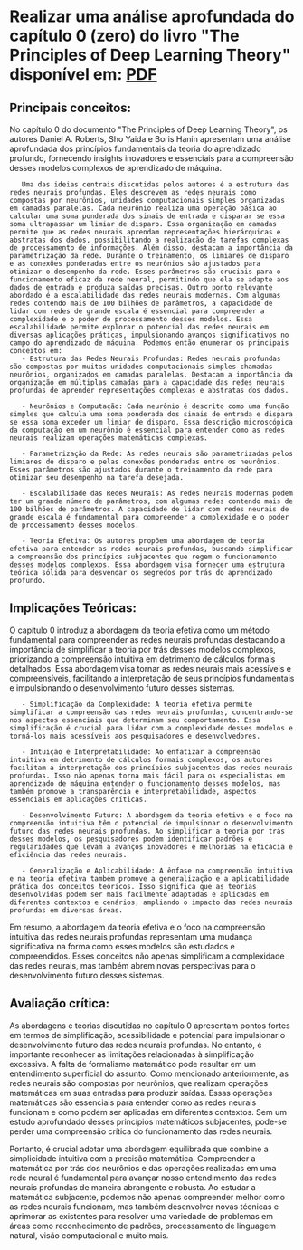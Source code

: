 # Realizar uma análise aprofundada do capítulo 0 (zero) do livro "The Principles of Deep Learning Theory" disponível em: [PDF](https://arxiv.org/pdf/2106.10165.pdf)

## Principais conceitos: 

No capítulo 0 do documento "The Principles of Deep Learning Theory", os autores Daniel A. Roberts, Sho Yaida e Boris Hanin apresentam uma análise aprofundada dos princípios fundamentais da teoria do aprendizado profundo, fornecendo insights inovadores e essenciais para a compreensão desses modelos complexos de aprendizado de máquina.

       Uma das ideias centrais discutidas pelos autores é a estrutura das redes neurais profundas. Eles descrevem as redes neurais como compostas por neurônios, unidades computacionais simples organizadas em camadas paralelas. Cada neurônio realiza uma operação básica ao calcular uma soma ponderada dos sinais de entrada e disparar se essa soma ultrapassar um limiar de disparo. Essa organização em camadas permite que as redes neurais aprendam representações hierárquicas e abstratas dos dados, possibilitando a realização de tarefas complexas de processamento de informações. Além disso, destacam a importância da parametrização da rede. Durante o treinamento, os limiares de disparo e as conexões ponderadas entre os neurônios são ajustados para otimizar o desempenho da rede. Esses parâmetros são cruciais para o funcionamento eficaz da rede neural, permitindo que ela se adapte aos dados de entrada e produza saídas precisas. Outro ponto relevante abordado é a escalabilidade das redes neurais modernas. Com algumas redes contendo mais de 100 bilhões de parâmetros, a capacidade de lidar com redes de grande escala é essencial para compreender a complexidade e o poder de processamento desses modelos. Essa escalabilidade permite explorar o potencial das redes neurais em diversas aplicações práticas, impulsionando avanços significativos no campo do aprendizado de máquina. Podemos então enumerar os principais conceitos em: 
       - Estrutura das Redes Neurais Profundas: Redes neurais profundas são compostas por muitas unidades computacionais simples chamadas neurônios, organizados em camadas paralelas. Destacam a importância da organização em múltiplas camadas para a capacidade das redes neurais profundas de aprender representações complexas e abstratas dos dados.

       - Neurônios e Computação: Cada neurônio é descrito como uma função simples que calcula uma soma ponderada dos sinais de entrada e dispara se essa soma exceder um limiar de disparo. Essa descrição microscópica da computação em um neurônio é essencial para entender como as redes neurais realizam operações matemáticas complexas.

       - Parametrização da Rede: As redes neurais são parametrizadas pelos limiares de disparo e pelas conexões ponderadas entre os neurônios. Esses parâmetros são ajustados durante o treinamento da rede para otimizar seu desempenho na tarefa desejada.

       - Escalabilidade das Redes Neurais: As redes neurais modernas podem ter um grande número de parâmetros, com algumas redes contendo mais de 100 bilhões de parâmetros. A capacidade de lidar com redes neurais de grande escala é fundamental para compreender a complexidade e o poder de processamento desses modelos.

       - Teoria Efetiva: Os autores propõem uma abordagem de teoria efetiva para entender as redes neurais profundas, buscando simplificar a compreensão dos princípios subjacentes que regem o funcionamento desses modelos complexos. Essa abordagem visa fornecer uma estrutura teórica sólida para desvendar os segredos por trás do aprendizado profundo.

## Implicações Teóricas: 

O capítulo 0 introduz a abordagem da teoria efetiva como um método fundamental para compreender as redes neurais profundas destacando a importância de simplificar a teoria por trás desses modelos complexos, priorizando a compreensão intuitiva em detrimento de cálculos formais detalhados. Essa abordagem visa tornar as redes neurais mais acessíveis e compreensíveis, facilitando a interpretação de seus princípios fundamentais e impulsionando o desenvolvimento futuro desses sistemas.

       - Simplificação da Complexidade: A teoria efetiva permite simplificar a compreensão das redes neurais profundas, concentrando-se nos aspectos essenciais que determinam seu comportamento. Essa simplificação é crucial para lidar com a complexidade desses modelos e torná-los mais acessíveis aos pesquisadores e desenvolvedores.

       - Intuição e Interpretabilidade: Ao enfatizar a compreensão intuitiva em detrimento de cálculos formais complexos, os autores facilitam a interpretação dos princípios subjacentes das redes neurais profundas. Isso não apenas torna mais fácil para os especialistas em aprendizado de máquina entender o funcionamento desses modelos, mas também promove a transparência e interpretabilidade, aspectos essenciais em aplicações críticas.

       - Desenvolvimento Futuro: A abordagem da teoria efetiva e o foco na compreensão intuitiva têm o potencial de impulsionar o desenvolvimento futuro das redes neurais profundas. Ao simplificar a teoria por trás desses modelos, os pesquisadores podem identificar padrões e regularidades que levam a avanços inovadores e melhorias na eficácia e eficiência das redes neurais.

       - Generalização e Aplicabilidade: A ênfase na compreensão intuitiva e na teoria efetiva também promove a generalização e a aplicabilidade prática dos conceitos teóricos. Isso significa que as teorias desenvolvidas podem ser mais facilmente adaptadas e aplicadas em diferentes contextos e cenários, ampliando o impacto das redes neurais profundas em diversas áreas.

Em resumo, a abordagem da teoria efetiva e o foco na compreensão intuitiva das redes neurais profundas representam uma mudança significativa na forma como esses modelos são estudados e compreendidos. Esses conceitos não apenas simplificam a complexidade das redes neurais, mas também abrem novas perspectivas para o desenvolvimento futuro desses sistemas. 


## Avaliação crítica: 

As abordagens e teorias discutidas no capítulo 0 apresentam pontos fortes em termos de simplificação, acessibilidade e potencial para impulsionar o desenvolvimento futuro das redes neurais profundas. No entanto, é importante reconhecer as limitações relacionadas à simplificação excessiva. A falta de formalismo matemático pode resultar em um entendimento superficial do assunto. Como mencionado anteriormente, as redes neurais são compostas por neurônios, que realizam operações matemáticas em suas entradas para produzir saídas. Essas operações matemáticas são essenciais para entender como as redes neurais funcionam e como podem ser aplicadas em diferentes contextos. Sem um estudo aprofundado desses princípios matemáticos subjacentes, pode-se perder uma compreensão crítica do funcionamento das redes neurais.

Portanto, é crucial adotar uma abordagem equilibrada que combine a simplicidade intuitiva com a precisão matemática. Compreender a matemática por trás dos neurônios e das operações realizadas em uma rede neural é fundamental para avançar nosso entendimento das redes neurais profundas de maneira abrangente e robusta. Ao estudar a matemática subjacente, podemos não apenas compreender melhor como as redes neurais funcionam, mas também desenvolver novas técnicas e aprimorar as existentes para resolver uma variedade de problemas em áreas como reconhecimento de padrões, processamento de linguagem natural, visão computacional e muito mais. 







       
      
    
